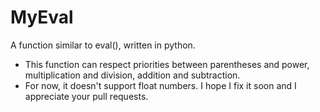 # MyEval
A function similar to eval(), written in python.

- This function can respect priorities between parentheses and power, multiplication and division, addition and subtraction.
- For now, it doesn't support float numbers. I hope I fix it soon and I appreciate your pull requests.
